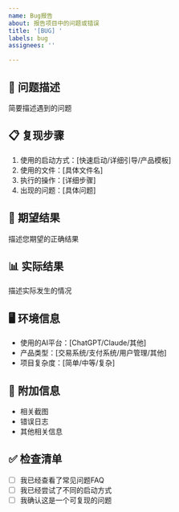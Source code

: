 ```yaml
---
name: Bug报告
about: 报告项目中的问题或错误
title: '[BUG] '
labels: bug
assignees: ''

---
```


## 🐛 问题描述
简要描述遇到的问题

## 📋 复现步骤
1. 使用的启动方式：[快速启动/详细引导/产品模板]
2. 使用的文件：[具体文件名]
3. 执行的操作：[详细步骤]
4. 出现的问题：[具体问题]

## 🎯 期望结果
描述您期望的正确结果

## 📊 实际结果
描述实际发生的情况

## 🖥️ 环境信息
- 使用的AI平台：[ChatGPT/Claude/其他]
- 产品类型：[交易系统/支付系统/用户管理/其他]
- 项目复杂度：[简单/中等/复杂]

## 📎 附加信息
- 相关截图
- 错误日志
- 其他相关信息

## ✅ 检查清单
- [ ] 我已经查看了常见问题FAQ
- [ ] 我已经尝试了不同的启动方式
- [ ] 我确认这是一个可复现的问题
